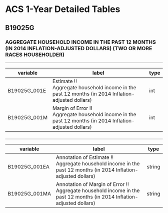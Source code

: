 # ACS 1-Year Detailed Tables

## B19025G

### AGGREGATE HOUSEHOLD INCOME IN THE PAST 12 MONTHS (IN 2014 INFLATION-ADJUSTED DOLLARS) (TWO OR MORE RACES HOUSEHOLDER)

___

| variable | label | type |
| ----- | ----- | ----- |
| B19025G_001E | Estimate !!<br>Aggregate household income in the past 12 months (in 2014 Inflation-adjusted dollars) | int |
| B19025G_001M | Margin of Error !!<br>Aggregate household income in the past 12 months (in 2014 Inflation-adjusted dollars) | int |
### 

___

| variable | label | type |
| ----- | ----- | ----- |
| B19025G_001EA | Annotation of Estimate !!<br>Aggregate household income in the past 12 months (in 2014 Inflation-adjusted dollars) | string |
| B19025G_001MA | Annotation of Margin of Error !!<br>Aggregate household income in the past 12 months (in 2014 Inflation-adjusted dollars) | string |

